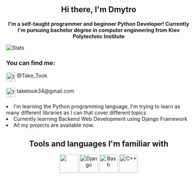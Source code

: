 <h2 align=center> Hi there, I'm Dmytro </h2>
<p align=center> <b>I'm a self-taught programmer and beginner Python Developer! Currently I'm pursuing bachelor degree in computer engineering from  Kiev Polytechnic Institute </b> </p>
<img src="https://github-readme-stats.vercel.app/api?username=taketook34" alt='Stats'>
<br>
<h3 align=left> You can find me: </h3>
<div align=left><img src="https://www.vectorico.com/wp-content/uploads/2019/02/Telegram-Icon-300x300.png" width=25 height=25 alt='telegram' align=top> @Take_Took</div>
<br>
<div align=left><img src="https://upload.wikimedia.org/wikipedia/commons/7/7e/Gmail_icon_%282020%29.svg" width=25 height=25 alt='telegram' align=top> taketook34@gmail.com </div>
<br>
<div align=left><li>I'm learning the Python programming language, I'm trying to learn as many different libraries as I can that cover different topics</li>
<li>Сurrently learning Backend Web Development using Django Framework</li>
<li>All my projects are available now.</li></div>

<h2 align=center> Tools and languages I'm familiar with </h2>
  <p>
    <div align=center>
      <img src="https://external-content.duckduckgo.com/iu/?u=https%3A%2F%2Fi0.wp.com%2Ftinkercademy.com%2Fwp-content%2Fuploads%2F2018%2F04%2Fpython-icon.png%3Fssl%3D1&f=1&nofb=1&ipt=a0765a98ed6443e79a8be2e8e540f32d708992b9a4057b232d5494509deb71d0&ipo=images" width=50 height=50>
      <img src="https://brandslogos.com/wp-content/uploads/images/large/django-logo.png" alt='Django' width=50 height=50 object-fit=center>
      <img src="https://keestalkstech.com/wp-content/uploads/2019/08/bash-logo-300x300.png" alt='Bash' width=50 height=50 object-fit=center>
      <img src="https://external-content.duckduckgo.com/iu/?u=https%3A%2F%2Fcdn-icons-png.flaticon.com%2F512%2F6132%2F6132222.png&f=1&nofb=1&ipt=7b75f73326672d2550909fee4103435174ecdba545b737d247c334b42ca1f5bb&ipo=images" alt='C++' width=50 height=50>
    </div>
  </p>
